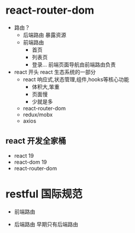 # react-router-dom

- 路由？
  - 后端路由
    暴露资源
  - 前端路由
    - 首页
    - 列表页
    - 登录...
    前端页面导航由前端路由负责
- react 开头
  react 生态系统的一部分
  - react 
    响应式,状态管理,组件,hooks等核心功能
    - 体积大,笨重
    - 页面慢
    - 少就是多
  - react-router-dom
  - redux/mobx 
  - axios 
## react 开发全家桶
- react 19 
- react-dom 19 
- react-router-dom

# restful 国际规范

- 前端路由

- 后端路由
  早期只有后端路由